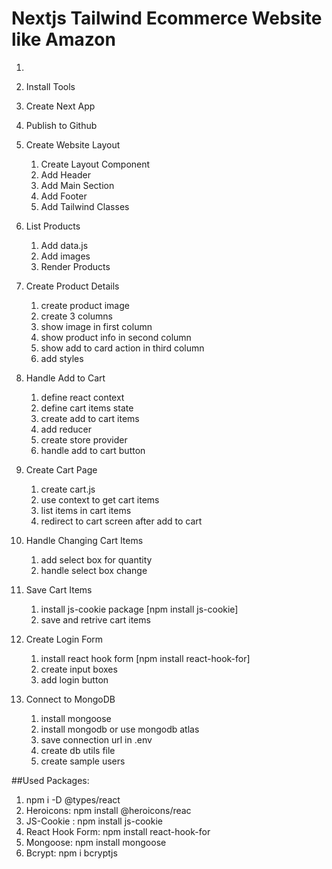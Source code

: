 # Nextjs Tailwind Ecommerce Website like Amazon

1.
2. Install Tools
3. Create Next App
4. Publish to Github
5. Create Website Layout
    1. Create Layout Component
    2. Add Header
    3. Add Main Section
    4. Add Footer
    5. Add Tailwind Classes

6. List Products
    1. Add data.js
    2. Add images
    3. Render Products

7. Create Product Details
    1. create product image
    2. create 3 columns
    3. show image in first column
    4. show product info in second column
    5. show add to card action in third column
    6. add styles

8. Handle Add to Cart
    1. define react context
    2. define cart items state
    3. create add to cart items
    4. add reducer
    5. create store provider
    6. handle add to cart button

9. Create Cart Page
    1. create cart.js
    2. use context to get cart items
    3. list items in cart items
    4. redirect to cart screen after add to cart

10. Handle Changing Cart Items
    1. add select box for quantity
    2. handle select box change

11. Save Cart Items
    1. install js-cookie package [npm install js-cookie]
    2. save and retrive cart items

12. Create Login Form
    1. install react hook form [npm install react-hook-for]
    2. create input boxes
    3. add login button

13. Connect to MongoDB
    1. install mongoose
    2. install mongodb or use mongodb atlas
    3. save connection url in .env
    4. create db utils file
    5. create sample users


##Used Packages:
1. npm i -D @types/react
2. Heroicons: npm install @heroicons/reac
3. JS-Cookie : npm install js-cookie
4. React Hook Form: npm install react-hook-for
5. Mongoose: npm install mongoose
6. Bcrypt: npm i bcryptjs